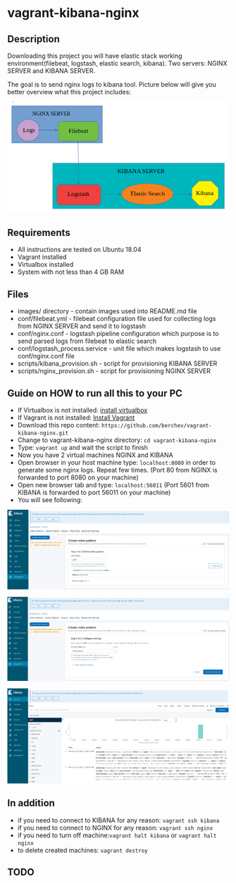 # vagrant-kibana-nginx

## Description
Downloading this project you will have elastic stack working environment(filebeat, logstash, elastic search, kibana). Two servers: NGINX SERVER and KIBANA SERVER.

The goal is to send nginx logs to kibana tool. Picture below will give you better overview what this project includes:

![](https://github.com/berchev/vagrant-kibana-nginx/blob/master/images/servers_diagram.png)

## Requirements
- All instructions are tested on Ubuntu 18.04
- Vagrant installed
- Virtualbox installed
- System with not less than 4 GB RAM 

## Files
- images/ directory - contain images used into README.md file
- conf/filebeat.yml - filebeat configuration file used for collecting logs from NGINX SERVER and send it to logstash
- conf/nginx.conf - logstash pipeline configuration which purpose is to send parsed logs from filebeat to elastic search
- conf/logstash_process.service - unit file which makes logstash to use conf/nginx.conf file
- scripts/kibana_provision.sh - script for provisioning KIBANA SERVER
- scripts/nginx_provision.sh - script for provisioning NGINX SERVER

## Guide on HOW to run all this to your PC
- If Virtualbox is not installed: [install virtualbox](https://www.virtualbox.org/wiki/Downloads) 
- If Vagrant is not installed: [Install Vagrant](https://www.vagrantup.com/docs/installation/)
- Download this repo content: `https://github.com/berchev/vagrant-kibana-nginx.git`
- Change to vagrant-kibana-nginx directory: `cd vagrant-kibana-nginx`
- Type: `vagrant up` and wait the script to finish
- Now you have 2 virtual machines NGINX and KIBANA
- Open browser in your host machine type: `localhost:8080` in order to generate some nginx logs. Repeat few times. (Port 80 from NGINX is forwarded to port 8080 on your machine)
- Open new browser tab and type: `localhost:56011` (Port 5601 from KIBANA is forwarded to port 56011 on your machine)
- You will see following:

![](https://github.com/berchev/vagrant-kibana-nginx/blob/master/images/kibana1.png)

![](https://github.com/berchev/vagrant-kibana-nginx/blob/master/images/kibana2.png)

![](https://github.com/berchev/vagrant-kibana-nginx/blob/master/images/kibana3.png)

## In addition
- if you need to connect to KIBANA for any reason: `vagrant ssh kibana`
- if you need to connect to NGINX for any reason: `vagrant ssh nginx`
- if you need to turn off machine:`vagrant halt kibana` or `vagrant halt nginx`
- to delete created machines: `vagrant destroy`

## TODO
